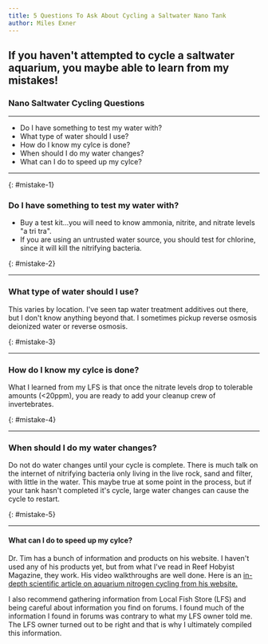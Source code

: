 ```yaml
---
title: 5 Questions To Ask About Cycling a Saltwater Nano Tank
author: Miles Exner
---
```

## If you haven't attempted to cycle a saltwater aquarium, you maybe able to learn from my mistakes!

### Nano Saltwater Cycling Questions
***
* Do I have something to test my water with?
* What type of water should I use?
* How do I know my cylce is done?
* When should I do my water changes?
* What can I do to speed up my cylce?
***

{: #mistake-1}

### Do I have something to test my water with?
* Buy a test kit...you will need to know ammonia, nitrite, and nitrate levels "a tri tra".
* If you are using an untrusted water source, you should test for chlorine, since it will kill the nitrifying bacteria.

{: #mistake-2} 
***
### What type of water should I use?
This varies by location. I've seen tap water treatment additives out there, but I don't know anything beyond that. I sometimes pickup reverse osmosis deionized water or reverse osmosis.


{: #mistake-3}
***
### How do I know my cylce is done?
What I learned from my LFS is that once the nitrate levels drop to tolerable amounts (<20ppm), you are ready to add your cleanup crew of invertebrates.

{: #mistake-4}
***
### When should I do my water changes?
Do not do water changes until your cycle is complete. There is much talk on the internet of nitrifying bacteria only living in the live rock, sand and filter, with little in the water. This maybe true at some point in the process, but if your tank hasn't completed it's cycle, large water changes can cause the cycle to restart.

{: #mistake-5}
***
#### What can I do to speed up my cylce?
Dr. Tim has a bunch of information and products on his website. I haven't used any of his products yet, but from what I've read in Reef Hobyist Magazine, they work. His video walkthroughs are well done. Here is an [in-depth scientific article on aquarium nitrogen cycling from his website.](http://www.drtimsaquatics.com/resources/how-to-start)

I also recommend gathering information from Local Fish Store (LFS) and being careful about information you find on forums. I found much of the information I found in forums was contrary to what my LFS owner told me. The LFS owner turned out to be right and that is why I ultimately compiled this information.
